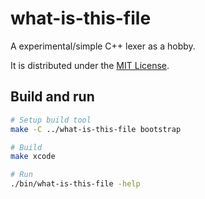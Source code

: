 # what-is-this-file

A experimental/simple C++ lexer as a hobby.

It is distributed under the [MIT License](https://opensource.org/licenses/MIT).

## Build and run

```sh
# Setup build tool
make -C ../what-is-this-file bootstrap

# Build
make xcode

# Run
./bin/what-is-this-file -help
```
